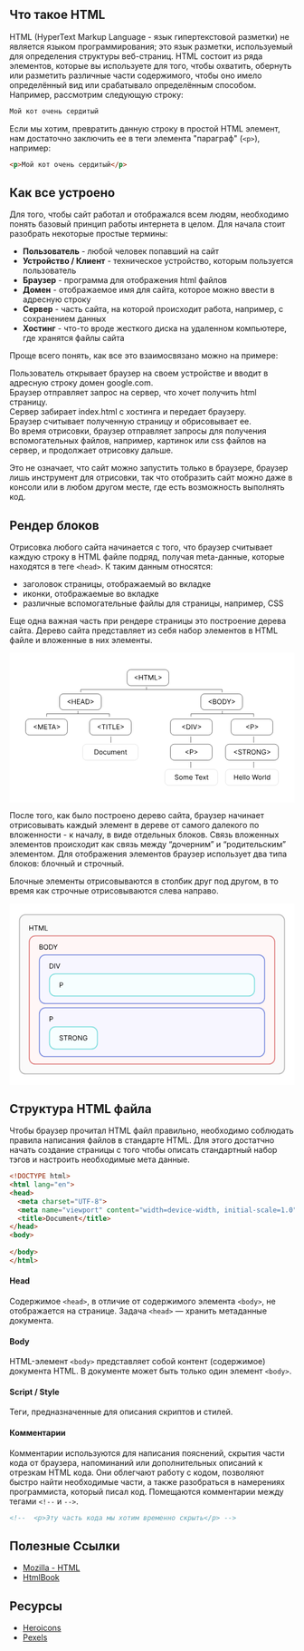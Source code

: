 ## Что такое HTML
HTML (HyperText Markup Language - язык гипертекстовой разметки) не является языком программирования;
это язык разметки, используемый для определения структуры веб-страниц. HTML состоит из ряда элементов,
которые вы используете для того, чтобы охватить, обернуть или разметить различные части содержимого, чтобы оно имело
определённый вид или срабатывало определённым способом. Например, рассмотрим следующую строку:

```html
Мой кот очень сердитый
```

Если мы хотим, превратить данную строку в простой HTML элемент, нам достаточно заключить ее в теги элемента
"параграф"  (`<p>`), например:

```html
<p>Мой кот очень сердитый</p>
```

## Как все устроено
Для того, чтобы сайт работал и отображался всем людям, необходимо понять базовый принцип работы интернета в целом.
Для начала стоит разобрать некоторые простые термины:

- **Пользователь** - любой человек попавший на сайт
- **Устройство / Клиент** - техническое устройство, которым пользуется пользователь
- **Браузер** - программа для отображения html файлов
- **Домен** - отображаемое имя для сайта, которое можно ввести в адресную строку
- **Сервер** - часть сайта, на которой происходит работа, например, с сохранением данных
- **Хостинг** - что-то вроде жесткого диска на удаленном компьютере, где хранятся файлы сайта

Проще всего понять, как все это взаимосвязано можно на примере:

Пользователь открывает браузер на своем устройстве и вводит в адресную строку домен google.com.
<br> Браузер отправляет запрос на сервер, что хочет получить html страницу.
<br> Сервер забирает index.html c хостинга и передает браузеру.
<br> Браузер считывает полученную страницу и обрисовывает ее.
<br> Во время отрисовки, браузер отправляет запросы для получения вспомогательных файлов, например, картинок или css файлов на сервер, и продолжает отрисовку дальше.

Это не означает, что сайт можно запустить только в браузере, браузер лишь инструмент для отрисовки,
так что отобразить сайт можно даже в консоли или в любом другом месте, где есть возможность выполнять код.

## Рендер блоков
Отрисовка любого сайта начинается с того, что браузер считывает каждую строку в HTML файле подряд, получая meta-данные,
которые находятся в теге `<head>`. К таким данным относятся:
- заголовок страницы, отображаемый во вкладке
- иконки, отображаемые во вкладке
- различные вспомогательные файлы для страницы, например, CSS

Еще одна важная часть при рендере страницы это построение дерева сайта. Дерево сайта представляет из себя набор
элементов в HTML файле и вложенные в них элементы.

<svg viewBox="0 0 874 457" fill="none" xmlns="http://www.w3.org/2000/svg">
  <rect width="874" height="457" fill="white"/>
  <path d="M383.518 76.1989V75.0057L393.123 70.1136V72.0227L385.756 75.5724L385.815 75.4531V75.7514L385.756 75.6321L393.123 79.1818V81.0909L383.518 76.1989ZM397.093 83V67.7273H398.942V74.5284H407.085V67.7273H408.935V83H407.085V76.169H398.942V83H397.093ZM411.802 69.3679V67.7273H423.257V69.3679H418.454V83H416.605V69.3679H411.802ZM426.111 67.7273H428.319L433.509 80.4048H433.688L438.878 67.7273H441.086V83H439.355V71.3963H439.206L434.434 83H432.763L427.99 71.3963H427.841V83H426.111V67.7273ZM444.794 83V67.7273H446.643V81.3594H453.743V83H444.794ZM466.48 76.1989L456.875 81.0909V79.1818L464.243 75.6321L464.183 75.7514V75.4531L464.243 75.5724L456.875 72.0227V70.1136L466.48 75.0057V76.1989Z" fill="black"/>
  <rect x="360.5" y="51.5" width="128" height="49" rx="11.5" stroke="black"/>
  <path d="M177.585 150.199V149.006L187.19 144.114V146.023L179.822 149.572L179.882 149.453V149.751L179.822 149.632L187.19 153.182V155.091L177.585 150.199ZM191.159 157V141.727H193.008V148.528H201.152V141.727H203.001V157H201.152V150.169H193.008V157H191.159ZM206.704 157V141.727H215.921V143.368H208.553V148.528H215.444V150.169H208.553V155.359H216.041V157H206.704ZM219.881 157H217.942L223.55 141.727H225.459L231.067 157H229.128L224.564 144.143H224.445L219.881 157ZM220.597 151.034H228.412V152.675H220.597V151.034ZM238.159 157H233.446V141.727H238.368C239.85 141.727 241.117 142.033 242.171 142.645C243.225 143.251 244.033 144.124 244.595 145.262C245.157 146.396 245.438 147.753 245.438 149.334C245.438 150.925 245.154 152.294 244.587 153.443C244.021 154.586 243.195 155.466 242.112 156.083C241.028 156.694 239.71 157 238.159 157ZM235.296 155.359H238.04C239.303 155.359 240.349 155.116 241.179 154.629C242.01 154.141 242.629 153.448 243.036 152.548C243.444 151.648 243.648 150.577 243.648 149.334C243.648 148.101 243.446 147.039 243.044 146.15C242.641 145.255 242.04 144.569 241.239 144.091C240.439 143.609 239.442 143.368 238.249 143.368H235.296V155.359ZM258.413 150.199L248.808 155.091V153.182L256.176 149.632L256.117 149.751V149.453L256.176 149.572L248.808 146.023V144.114L258.413 149.006V150.199Z" fill="black"/>
  <rect x="153.5" y="125.5" width="128" height="49" rx="11.5" stroke="black"/>
  <path d="M610.277 150.199V149.006L619.882 144.114V146.023L612.514 149.572L612.574 149.453V149.751L612.514 149.632L619.882 153.182V155.091L610.277 150.199ZM623.851 157V141.727H629.191C630.255 141.727 631.132 141.911 631.823 142.279C632.514 142.642 633.029 143.132 633.367 143.748C633.705 144.36 633.874 145.038 633.874 145.784C633.874 146.44 633.757 146.982 633.524 147.41C633.295 147.837 632.992 148.175 632.614 148.424C632.241 148.673 631.836 148.857 631.398 148.976V149.125C631.866 149.155 632.335 149.319 632.808 149.617C633.28 149.915 633.675 150.343 633.993 150.9C634.312 151.457 634.471 152.138 634.471 152.943C634.471 153.709 634.297 154.397 633.949 155.009C633.601 155.62 633.051 156.105 632.301 156.463C631.55 156.821 630.573 157 629.37 157H623.851ZM625.701 155.359H629.37C630.578 155.359 631.436 155.126 631.943 154.658C632.455 154.186 632.711 153.614 632.711 152.943C632.711 152.426 632.579 151.949 632.316 151.511C632.052 151.069 631.677 150.716 631.189 150.452C630.702 150.184 630.126 150.05 629.459 150.05H625.701V155.359ZM625.701 148.439H629.131C629.688 148.439 630.19 148.33 630.638 148.111C631.09 147.892 631.448 147.584 631.711 147.186C631.98 146.788 632.114 146.321 632.114 145.784C632.114 145.113 631.881 144.544 631.413 144.076C630.946 143.604 630.205 143.368 629.191 143.368H625.701V148.439ZM650.396 149.364C650.396 150.974 650.105 152.366 649.523 153.54C648.942 154.713 648.144 155.618 647.13 156.254C646.115 156.891 644.957 157.209 643.654 157.209C642.352 157.209 641.194 156.891 640.179 156.254C639.165 155.618 638.367 154.713 637.786 153.54C637.204 152.366 636.913 150.974 636.913 149.364C636.913 147.753 637.204 146.361 637.786 145.188C638.367 144.014 639.165 143.109 640.179 142.473C641.194 141.837 642.352 141.518 643.654 141.518C644.957 141.518 646.115 141.837 647.13 142.473C648.144 143.109 648.942 144.014 649.523 145.188C650.105 146.361 650.396 147.753 650.396 149.364ZM648.606 149.364C648.606 148.041 648.385 146.925 647.942 146.015C647.505 145.105 646.911 144.417 646.16 143.95C645.414 143.482 644.579 143.249 643.654 143.249C642.73 143.249 641.892 143.482 641.141 143.95C640.396 144.417 639.801 145.105 639.359 146.015C638.922 146.925 638.703 148.041 638.703 149.364C638.703 150.686 638.922 151.802 639.359 152.712C639.801 153.622 640.396 154.31 641.141 154.778C641.892 155.245 642.73 155.479 643.654 155.479C644.579 155.479 645.414 155.245 646.16 154.778C646.911 154.31 647.505 153.622 647.942 152.712C648.385 151.802 648.606 150.686 648.606 149.364ZM658.219 157H653.506V141.727H658.428C659.909 141.727 661.177 142.033 662.231 142.645C663.285 143.251 664.093 144.124 664.654 145.262C665.216 146.396 665.497 147.753 665.497 149.334C665.497 150.925 665.214 152.294 664.647 153.443C664.08 154.586 663.255 155.466 662.171 156.083C661.087 156.694 659.77 157 658.219 157ZM655.355 155.359H658.099C659.362 155.359 660.409 155.116 661.239 154.629C662.069 154.141 662.688 153.448 663.096 152.548C663.504 151.648 663.707 150.577 663.707 149.334C663.707 148.101 663.506 147.039 663.103 146.15C662.701 145.255 662.099 144.569 661.299 144.091C660.498 143.609 659.501 143.368 658.308 143.368H655.355V155.359ZM666.569 141.727H668.687L672.923 148.857H673.102L677.338 141.727H679.456L673.937 150.706V157H672.088V150.706L666.569 141.727ZM691.721 150.199L682.116 155.091V153.182L689.484 149.632L689.424 149.751V149.453L689.484 149.572L682.116 146.023V144.114L691.721 149.006V150.199Z" fill="black"/>
  <rect x="586.5" y="125.5" width="128" height="49" rx="11.5" stroke="black"/>
  <path d="M529.354 227.199V226.006L538.959 221.114V223.023L531.591 226.572L531.651 226.453V226.751L531.591 226.632L538.959 230.182V232.091L529.354 227.199ZM547.641 234H542.928V218.727H547.85C549.331 218.727 550.599 219.033 551.653 219.645C552.707 220.251 553.515 221.124 554.077 222.262C554.639 223.396 554.92 224.753 554.92 226.334C554.92 227.925 554.636 229.294 554.069 230.443C553.503 231.586 552.677 232.466 551.594 233.083C550.51 233.694 549.192 234 547.641 234ZM544.777 232.359H547.522C548.785 232.359 549.831 232.116 550.661 231.629C551.492 231.141 552.111 230.448 552.518 229.548C552.926 228.648 553.13 227.577 553.13 226.334C553.13 225.101 552.928 224.039 552.526 223.15C552.123 222.255 551.521 221.569 550.721 221.091C549.921 220.609 548.924 220.368 547.731 220.368H544.777V232.359ZM559.871 218.727V234H558.022V218.727H559.871ZM564.206 218.727L568.74 231.584H568.919L573.453 218.727H575.392L569.784 234H567.875L562.267 218.727H564.206ZM587.644 227.199L578.039 232.091V230.182L585.407 226.632L585.348 226.751V226.453L585.407 226.572L578.039 223.023V221.114L587.644 226.006V227.199Z" fill="black"/>
  <rect x="493.5" y="202.5" width="128" height="49" rx="11.5" stroke="black"/>
  <path d="M725.61 227.199V226.006L735.215 221.114V223.023L727.847 226.572L727.907 226.453V226.751L727.847 226.632L735.215 230.182V232.091L725.61 227.199ZM739.184 234V218.727H744.345C745.543 218.727 746.522 218.944 747.283 219.376C748.049 219.804 748.616 220.383 748.983 221.114C749.351 221.844 749.535 222.66 749.535 223.56C749.535 224.46 749.351 225.277 748.983 226.013C748.62 226.749 748.059 227.336 747.298 227.773C746.537 228.206 745.563 228.422 744.375 228.422H740.676V226.781H744.315C745.135 226.781 745.794 226.64 746.291 226.356C746.788 226.073 747.149 225.69 747.373 225.208C747.601 224.721 747.716 224.171 747.716 223.56C747.716 222.948 747.601 222.401 747.373 221.919C747.149 221.437 746.786 221.059 746.284 220.786C745.782 220.507 745.116 220.368 744.285 220.368H741.034V234H739.184ZM762.388 227.199L752.783 232.091V230.182L760.151 226.632L760.091 226.751V226.453L760.151 226.572L752.783 223.023V221.114L762.388 226.006V227.199Z" fill="black"/>
  <rect x="679.5" y="202.5" width="128" height="49" rx="11.5" stroke="black"/>
  <path d="M688.419 304.199V303.006L698.024 298.114V300.023L690.656 303.572L690.716 303.453V303.751L690.656 303.632L698.024 307.182V309.091L688.419 304.199ZM710.346 299.545C710.256 298.79 709.893 298.203 709.257 297.786C708.621 297.368 707.84 297.159 706.915 297.159C706.239 297.159 705.648 297.268 705.14 297.487C704.638 297.706 704.246 298.007 703.962 298.39C703.684 298.772 703.545 299.207 703.545 299.695C703.545 300.102 703.642 300.453 703.835 300.746C704.034 301.034 704.288 301.276 704.596 301.469C704.904 301.658 705.227 301.815 705.566 301.939C705.904 302.059 706.214 302.156 706.498 302.23L708.049 302.648C708.447 302.752 708.889 302.896 709.376 303.08C709.868 303.264 710.338 303.515 710.786 303.833C711.238 304.147 711.611 304.549 711.904 305.042C712.198 305.534 712.344 306.138 712.344 306.854C712.344 307.679 712.128 308.425 711.696 309.091C711.268 309.757 710.642 310.287 709.816 310.679C708.996 311.072 707.999 311.268 706.826 311.268C705.732 311.268 704.785 311.092 703.985 310.739C703.189 310.386 702.563 309.894 702.105 309.262C701.653 308.631 701.397 307.898 701.337 307.062H703.246C703.296 307.639 703.49 308.116 703.828 308.494C704.171 308.867 704.604 309.146 705.126 309.33C705.653 309.509 706.219 309.598 706.826 309.598C707.532 309.598 708.166 309.484 708.727 309.255C709.289 309.021 709.734 308.698 710.062 308.286C710.39 307.868 710.555 307.381 710.555 306.824C710.555 306.317 710.413 305.904 710.129 305.586C709.846 305.268 709.473 305.009 709.011 304.81C708.549 304.612 708.049 304.437 707.512 304.288L705.633 303.751C704.439 303.408 703.495 302.919 702.799 302.282C702.103 301.646 701.755 300.813 701.755 299.784C701.755 298.929 701.986 298.183 702.448 297.547C702.916 296.906 703.542 296.408 704.328 296.055C705.118 295.697 706.001 295.518 706.975 295.518C707.959 295.518 708.834 295.695 709.6 296.048C710.366 296.396 710.972 296.873 711.42 297.48C711.872 298.086 712.111 298.775 712.136 299.545H710.346ZM714.55 297.368V295.727H726.004V297.368H721.202V311H719.352V297.368H714.55ZM728.859 311V295.727H734.019C735.212 295.727 736.192 295.931 736.957 296.339C737.723 296.741 738.29 297.296 738.658 298.002C739.026 298.708 739.21 299.511 739.21 300.411C739.21 301.31 739.026 302.108 738.658 302.804C738.29 303.5 737.726 304.047 736.965 304.445C736.204 304.838 735.232 305.034 734.049 305.034H729.873V303.364H733.989C734.805 303.364 735.461 303.244 735.958 303.006C736.46 302.767 736.823 302.429 737.047 301.991C737.276 301.549 737.39 301.022 737.39 300.411C737.39 299.799 737.276 299.265 737.047 298.807C736.818 298.35 736.453 297.997 735.951 297.748C735.449 297.495 734.785 297.368 733.96 297.368H730.708V311H728.859ZM736.048 304.139L739.806 311H737.658L733.96 304.139H736.048ZM755.178 303.364C755.178 304.974 754.887 306.366 754.305 307.54C753.724 308.713 752.926 309.618 751.911 310.254C750.897 310.891 749.739 311.209 748.436 311.209C747.134 311.209 745.975 310.891 744.961 310.254C743.947 309.618 743.149 308.713 742.567 307.54C741.986 306.366 741.695 304.974 741.695 303.364C741.695 301.753 741.986 300.361 742.567 299.188C743.149 298.014 743.947 297.109 744.961 296.473C745.975 295.837 747.134 295.518 748.436 295.518C749.739 295.518 750.897 295.837 751.911 296.473C752.926 297.109 753.724 298.014 754.305 299.188C754.887 300.361 755.178 301.753 755.178 303.364ZM753.388 303.364C753.388 302.041 753.167 300.925 752.724 300.015C752.287 299.105 751.693 298.417 750.942 297.95C750.196 297.482 749.361 297.249 748.436 297.249C747.511 297.249 746.674 297.482 745.923 297.95C745.177 298.417 744.583 299.105 744.141 300.015C743.703 300.925 743.485 302.041 743.485 303.364C743.485 304.686 743.703 305.802 744.141 306.712C744.583 307.622 745.177 308.31 745.923 308.778C746.674 309.245 747.511 309.479 748.436 309.479C749.361 309.479 750.196 309.245 750.942 308.778C751.693 308.31 752.287 307.622 752.724 306.712C753.167 305.802 753.388 304.686 753.388 303.364ZM770.398 295.727V311H768.608L760.286 299.009H760.137V311H758.287V295.727H760.077L768.429 307.749H768.579V295.727H770.398ZM784.539 300.5C784.375 299.998 784.159 299.548 783.89 299.15C783.627 298.748 783.311 298.404 782.943 298.121C782.58 297.838 782.168 297.621 781.705 297.472C781.243 297.323 780.736 297.249 780.184 297.249C779.279 297.249 778.457 297.482 777.716 297.95C776.975 298.417 776.386 299.105 775.948 300.015C775.511 300.925 775.292 302.041 775.292 303.364C775.292 304.686 775.513 305.802 775.956 306.712C776.398 307.622 776.997 308.31 777.753 308.778C778.509 309.245 779.359 309.479 780.303 309.479C781.178 309.479 781.949 309.292 782.615 308.919C783.286 308.542 783.808 308.01 784.181 307.324C784.559 306.632 784.748 305.82 784.748 304.885L785.315 305.004H780.721V303.364H786.538V305.004C786.538 306.262 786.269 307.356 785.732 308.286C785.201 309.215 784.465 309.936 783.525 310.448C782.59 310.955 781.517 311.209 780.303 311.209C778.951 311.209 777.763 310.891 776.739 310.254C775.72 309.618 774.924 308.713 774.352 307.54C773.786 306.366 773.502 304.974 773.502 303.364C773.502 302.156 773.664 301.069 773.987 300.105C774.315 299.135 774.778 298.31 775.374 297.629C775.971 296.948 776.677 296.426 777.492 296.063C778.307 295.7 779.205 295.518 780.184 295.518C780.99 295.518 781.74 295.64 782.436 295.884C783.137 296.123 783.761 296.463 784.308 296.906C784.86 297.343 785.32 297.868 785.688 298.479C786.056 299.086 786.309 299.759 786.448 300.5H784.539ZM799.579 304.199L789.974 309.091V307.182L797.342 303.632L797.282 303.751V303.453L797.342 303.572L789.974 300.023V298.114L799.579 303.006V304.199Z" fill="black"/>
  <rect x="662.5" y="279.5" width="162" height="49" rx="11.5" stroke="black"/>
  <path d="M689.145 388V372.727H690.995V379.528H699.138V372.727H700.988V388H699.138V381.169H690.995V388H689.145ZM709.254 388.239C708.15 388.239 707.198 387.995 706.398 387.508C705.603 387.016 704.989 386.33 704.556 385.45C704.128 384.565 703.915 383.536 703.915 382.362C703.915 381.189 704.128 380.155 704.556 379.26C704.989 378.36 705.59 377.659 706.361 377.157C707.136 376.65 708.041 376.396 709.075 376.396C709.672 376.396 710.261 376.496 710.843 376.695C711.424 376.893 711.954 377.217 712.431 377.664C712.908 378.107 713.289 378.693 713.572 379.424C713.855 380.155 713.997 381.055 713.997 382.124V382.869H705.168V381.348H712.207C712.207 380.702 712.078 380.125 711.82 379.618C711.566 379.111 711.203 378.711 710.731 378.417C710.263 378.124 709.712 377.977 709.075 377.977C708.374 377.977 707.768 378.151 707.256 378.499C706.748 378.842 706.358 379.29 706.085 379.842C705.811 380.393 705.675 380.985 705.675 381.616V382.631C705.675 383.496 705.824 384.229 706.122 384.831C706.425 385.427 706.845 385.882 707.382 386.195C707.919 386.504 708.543 386.658 709.254 386.658C709.717 386.658 710.134 386.593 710.507 386.464C710.885 386.33 711.21 386.131 711.484 385.867C711.757 385.599 711.969 385.266 712.118 384.868L713.818 385.345C713.639 385.922 713.338 386.429 712.916 386.866C712.493 387.299 711.971 387.637 711.35 387.881C710.728 388.119 710.03 388.239 709.254 388.239ZM718.434 372.727V388H716.674V372.727H718.434ZM723.418 372.727V388H721.658V372.727H723.418ZM731.294 388.239C730.26 388.239 729.353 387.993 728.573 387.5C727.797 387.008 727.19 386.32 726.753 385.435C726.32 384.55 726.104 383.516 726.104 382.332C726.104 381.139 726.32 380.098 726.753 379.208C727.19 378.318 727.797 377.627 728.573 377.135C729.353 376.642 730.26 376.396 731.294 376.396C732.329 376.396 733.233 376.642 734.009 377.135C734.79 377.627 735.396 378.318 735.829 379.208C736.266 380.098 736.485 381.139 736.485 382.332C736.485 383.516 736.266 384.55 735.829 385.435C735.396 386.32 734.79 387.008 734.009 387.5C733.233 387.993 732.329 388.239 731.294 388.239ZM731.294 386.658C732.08 386.658 732.726 386.456 733.233 386.054C733.741 385.651 734.116 385.121 734.359 384.465C734.603 383.809 734.725 383.098 734.725 382.332C734.725 381.567 734.603 380.853 734.359 380.192C734.116 379.531 733.741 378.996 733.233 378.589C732.726 378.181 732.08 377.977 731.294 377.977C730.509 377.977 729.863 378.181 729.356 378.589C728.848 378.996 728.473 379.531 728.229 380.192C727.986 380.853 727.864 381.567 727.864 382.332C727.864 383.098 727.986 383.809 728.229 384.465C728.473 385.121 728.848 385.651 729.356 386.054C729.863 386.456 730.509 386.658 731.294 386.658ZM748.09 388L743.914 372.727H745.794L748.985 385.166H749.134L752.386 372.727H754.474L757.725 385.166H757.874L761.066 372.727H762.945L758.769 388H756.86L753.49 375.83H753.37L749.999 388H748.09ZM768.598 388.239C767.564 388.239 766.657 387.993 765.876 387.5C765.101 387.008 764.494 386.32 764.057 385.435C763.624 384.55 763.408 383.516 763.408 382.332C763.408 381.139 763.624 380.098 764.057 379.208C764.494 378.318 765.101 377.627 765.876 377.135C766.657 376.642 767.564 376.396 768.598 376.396C769.632 376.396 770.537 376.642 771.313 377.135C772.093 377.627 772.7 378.318 773.132 379.208C773.57 380.098 773.789 381.139 773.789 382.332C773.789 383.516 773.57 384.55 773.132 385.435C772.7 386.32 772.093 387.008 771.313 387.5C770.537 387.993 769.632 388.239 768.598 388.239ZM768.598 386.658C769.384 386.658 770.03 386.456 770.537 386.054C771.044 385.651 771.42 385.121 771.663 384.465C771.907 383.809 772.029 383.098 772.029 382.332C772.029 381.567 771.907 380.853 771.663 380.192C771.42 379.531 771.044 378.996 770.537 378.589C770.03 378.181 769.384 377.977 768.598 377.977C767.813 377.977 767.166 378.181 766.659 378.589C766.152 378.996 765.777 379.531 765.533 380.192C765.29 380.853 765.168 381.567 765.168 382.332C765.168 383.098 765.29 383.809 765.533 384.465C765.777 385.121 766.152 385.651 766.659 386.054C767.166 386.456 767.813 386.658 768.598 386.658ZM776.475 388V376.545H778.175V378.276H778.295C778.503 377.709 778.881 377.249 779.428 376.896C779.975 376.543 780.592 376.366 781.278 376.366C781.407 376.366 781.568 376.369 781.762 376.374C781.956 376.379 782.103 376.386 782.202 376.396V378.186C782.143 378.171 782.006 378.149 781.792 378.119C781.583 378.084 781.362 378.067 781.128 378.067C780.572 378.067 780.074 378.184 779.637 378.417C779.204 378.646 778.861 378.964 778.608 379.372C778.359 379.775 778.235 380.234 778.235 380.751V388H776.475ZM786.048 372.727V388H784.289V372.727H786.048ZM793.597 388.239C792.643 388.239 791.8 387.998 791.069 387.515C790.338 387.028 789.767 386.342 789.354 385.457C788.941 384.567 788.735 383.516 788.735 382.303C788.735 381.099 788.941 380.055 789.354 379.17C789.767 378.286 790.341 377.602 791.077 377.12C791.812 376.637 792.663 376.396 793.627 376.396C794.373 376.396 794.962 376.521 795.394 376.769C795.832 377.013 796.165 377.291 796.394 377.604C796.627 377.913 796.809 378.166 796.938 378.365H797.087V372.727H798.847V388H797.147V386.24H796.938C796.809 386.449 796.625 386.712 796.386 387.031C796.148 387.344 795.807 387.625 795.365 387.873C794.922 388.117 794.333 388.239 793.597 388.239ZM793.836 386.658C794.542 386.658 795.138 386.474 795.626 386.106C796.113 385.733 796.483 385.218 796.737 384.562C796.99 383.901 797.117 383.138 797.117 382.273C797.117 381.418 796.993 380.669 796.744 380.028C796.496 379.382 796.128 378.88 795.641 378.522C795.153 378.159 794.552 377.977 793.836 377.977C793.09 377.977 792.469 378.169 791.972 378.551C791.479 378.929 791.109 379.444 790.86 380.095C790.617 380.741 790.495 381.467 790.495 382.273C790.495 383.088 790.619 383.829 790.868 384.495C791.121 385.156 791.494 385.683 791.986 386.076C792.484 386.464 793.1 386.658 793.836 386.658Z" fill="black"/>
  <rect x="662.5" y="356.5" width="162" height="49" rx="11.5" stroke="#D4D4D4"/>
  <path d="M516.202 376.545C516.112 375.79 515.749 375.203 515.113 374.786C514.477 374.368 513.696 374.159 512.771 374.159C512.095 374.159 511.504 374.268 510.996 374.487C510.494 374.706 510.102 375.007 509.818 375.39C509.54 375.772 509.401 376.207 509.401 376.695C509.401 377.102 509.498 377.453 509.691 377.746C509.89 378.034 510.144 378.276 510.452 378.469C510.76 378.658 511.083 378.815 511.422 378.939C511.76 379.059 512.07 379.156 512.354 379.23L513.905 379.648C514.303 379.752 514.745 379.896 515.232 380.08C515.724 380.264 516.194 380.515 516.642 380.833C517.094 381.147 517.467 381.549 517.76 382.042C518.054 382.534 518.2 383.138 518.2 383.854C518.2 384.679 517.984 385.425 517.551 386.091C517.124 386.757 516.498 387.287 515.672 387.679C514.852 388.072 513.855 388.268 512.682 388.268C511.588 388.268 510.641 388.092 509.841 387.739C509.045 387.386 508.419 386.894 507.961 386.262C507.509 385.631 507.253 384.898 507.193 384.062H509.102C509.152 384.639 509.346 385.116 509.684 385.494C510.027 385.867 510.46 386.146 510.982 386.33C511.509 386.509 512.075 386.598 512.682 386.598C513.388 386.598 514.022 386.484 514.583 386.255C515.145 386.021 515.59 385.698 515.918 385.286C516.246 384.868 516.411 384.381 516.411 383.824C516.411 383.317 516.269 382.904 515.985 382.586C515.702 382.268 515.329 382.009 514.867 381.81C514.404 381.612 513.905 381.437 513.368 381.288L511.489 380.751C510.295 380.408 509.351 379.919 508.655 379.282C507.959 378.646 507.611 377.813 507.611 376.784C507.611 375.929 507.842 375.183 508.304 374.547C508.772 373.906 509.398 373.408 510.184 373.055C510.974 372.697 511.857 372.518 512.831 372.518C513.815 372.518 514.69 372.695 515.456 373.048C516.222 373.396 516.828 373.873 517.276 374.48C517.728 375.086 517.967 375.775 517.991 376.545H516.202ZM525.656 388.239C524.622 388.239 523.714 387.993 522.934 387.5C522.158 387.008 521.552 386.32 521.114 385.435C520.682 384.55 520.465 383.516 520.465 382.332C520.465 381.139 520.682 380.098 521.114 379.208C521.552 378.318 522.158 377.627 522.934 377.135C523.714 376.642 524.622 376.396 525.656 376.396C526.69 376.396 527.595 376.642 528.37 377.135C529.151 377.627 529.757 378.318 530.19 379.208C530.627 380.098 530.846 381.139 530.846 382.332C530.846 383.516 530.627 384.55 530.19 385.435C529.757 386.32 529.151 387.008 528.37 387.5C527.595 387.993 526.69 388.239 525.656 388.239ZM525.656 386.658C526.441 386.658 527.088 386.456 527.595 386.054C528.102 385.651 528.477 385.121 528.721 384.465C528.964 383.809 529.086 383.098 529.086 382.332C529.086 381.567 528.964 380.853 528.721 380.192C528.477 379.531 528.102 378.996 527.595 378.589C527.088 378.181 526.441 377.977 525.656 377.977C524.87 377.977 524.224 378.181 523.717 378.589C523.21 378.996 522.834 379.531 522.591 380.192C522.347 380.853 522.225 381.567 522.225 382.332C522.225 383.098 522.347 383.809 522.591 384.465C522.834 385.121 523.21 385.651 523.717 386.054C524.224 386.456 524.87 386.658 525.656 386.658ZM533.533 388V376.545H535.233V378.335H535.382C535.621 377.724 536.006 377.249 536.538 376.911C537.07 376.568 537.709 376.396 538.455 376.396C539.21 376.396 539.839 376.568 540.341 376.911C540.848 377.249 541.244 377.724 541.527 378.335H541.646C541.94 377.744 542.38 377.274 542.966 376.926C543.553 376.573 544.256 376.396 545.077 376.396C546.101 376.396 546.939 376.717 547.59 377.358C548.241 377.995 548.567 378.987 548.567 380.334V388H546.807V380.334C546.807 379.489 546.576 378.885 546.113 378.522C545.651 378.159 545.107 377.977 544.48 377.977C543.675 377.977 543.051 378.221 542.608 378.708C542.166 379.19 541.945 379.802 541.945 380.543V388H540.155V380.155C540.155 379.504 539.944 378.979 539.521 378.581C539.098 378.179 538.554 377.977 537.888 377.977C537.43 377.977 537.003 378.099 536.605 378.343C536.212 378.586 535.894 378.924 535.651 379.357C535.412 379.784 535.293 380.279 535.293 380.841V388H533.533ZM556.587 388.239C555.483 388.239 554.531 387.995 553.731 387.508C552.936 387.016 552.322 386.33 551.889 385.45C551.461 384.565 551.248 383.536 551.248 382.362C551.248 381.189 551.461 380.155 551.889 379.26C552.322 378.36 552.923 377.659 553.694 377.157C554.469 376.65 555.374 376.396 556.408 376.396C557.005 376.396 557.594 376.496 558.176 376.695C558.757 376.893 559.287 377.217 559.764 377.664C560.241 378.107 560.622 378.693 560.905 379.424C561.188 380.155 561.33 381.055 561.33 382.124V382.869H552.501V381.348H559.54C559.54 380.702 559.411 380.125 559.153 379.618C558.899 379.111 558.536 378.711 558.064 378.417C557.596 378.124 557.045 377.977 556.408 377.977C555.707 377.977 555.101 378.151 554.589 378.499C554.081 378.842 553.691 379.29 553.418 379.842C553.144 380.393 553.008 380.985 553.008 381.616V382.631C553.008 383.496 553.157 384.229 553.455 384.831C553.758 385.427 554.178 385.882 554.715 386.195C555.252 386.504 555.876 386.658 556.587 386.658C557.05 386.658 557.467 386.593 557.84 386.464C558.218 386.33 558.544 386.131 558.817 385.867C559.09 385.599 559.302 385.266 559.451 384.868L561.151 385.345C560.972 385.922 560.671 386.429 560.249 386.866C559.826 387.299 559.304 387.637 558.683 387.881C558.061 388.119 557.363 388.239 556.587 388.239ZM569.317 374.368V372.727H580.771V374.368H575.969V388H574.119V374.368H569.317ZM586.529 388.239C585.425 388.239 584.473 387.995 583.672 387.508C582.877 387.016 582.263 386.33 581.83 385.45C581.403 384.565 581.189 383.536 581.189 382.362C581.189 381.189 581.403 380.155 581.83 379.26C582.263 378.36 582.865 377.659 583.635 377.157C584.411 376.65 585.316 376.396 586.35 376.396C586.946 376.396 587.535 376.496 588.117 376.695C588.699 376.893 589.228 377.217 589.705 377.664C590.183 378.107 590.563 378.693 590.846 379.424C591.13 380.155 591.271 381.055 591.271 382.124V382.869H582.442V381.348H589.482C589.482 380.702 589.352 380.125 589.094 379.618C588.84 379.111 588.477 378.711 588.005 378.417C587.538 378.124 586.986 377.977 586.35 377.977C585.649 377.977 585.042 378.151 584.53 378.499C584.023 378.842 583.633 379.29 583.359 379.842C583.086 380.393 582.949 380.985 582.949 381.616V382.631C582.949 383.496 583.098 384.229 583.396 384.831C583.7 385.427 584.12 385.882 584.657 386.195C585.194 386.504 585.818 386.658 586.529 386.658C586.991 386.658 587.409 386.593 587.781 386.464C588.159 386.33 588.485 386.131 588.758 385.867C589.032 385.599 589.243 385.266 589.392 384.868L591.093 385.345C590.914 385.922 590.613 386.429 590.19 386.866C589.768 387.299 589.246 387.637 588.624 387.881C588.003 388.119 587.304 388.239 586.529 388.239ZM594.954 376.545L597.698 381.229L600.442 376.545H602.471L598.772 382.273L602.471 388H600.442L597.698 383.555L594.954 388H592.925L596.564 382.273L592.925 376.545H594.954ZM609.963 376.545V378.037H604.027V376.545H609.963ZM605.757 373.801H607.517V384.719C607.517 385.216 607.589 385.589 607.734 385.837C607.883 386.081 608.072 386.245 608.3 386.33C608.534 386.409 608.78 386.449 609.039 386.449C609.233 386.449 609.392 386.439 609.516 386.419C609.64 386.394 609.74 386.374 609.814 386.359L610.172 387.94C610.053 387.985 609.886 388.03 609.673 388.075C609.459 388.124 609.188 388.149 608.86 388.149C608.363 388.149 607.875 388.042 607.398 387.828C606.926 387.615 606.533 387.289 606.22 386.852C605.912 386.414 605.757 385.862 605.757 385.196V373.801Z" fill="black"/>
  <rect x="476.5" y="356.5" width="162" height="49" rx="11.5" stroke="#D4D4D4"/>
  <path d="M539.61 304.199V303.006L549.215 298.114V300.023L541.847 303.572L541.907 303.453V303.751L541.847 303.632L549.215 307.182V309.091L539.61 304.199ZM553.184 311V295.727H558.345C559.543 295.727 560.522 295.944 561.283 296.376C562.049 296.804 562.616 297.383 562.983 298.114C563.351 298.844 563.535 299.66 563.535 300.56C563.535 301.46 563.351 302.277 562.983 303.013C562.62 303.749 562.059 304.336 561.298 304.773C560.537 305.206 559.563 305.422 558.375 305.422H554.676V303.781H558.315C559.135 303.781 559.794 303.64 560.291 303.356C560.788 303.073 561.149 302.69 561.373 302.208C561.601 301.721 561.716 301.171 561.716 300.56C561.716 299.948 561.601 299.401 561.373 298.919C561.149 298.437 560.786 298.059 560.284 297.786C559.782 297.507 559.116 297.368 558.285 297.368H555.034V311H553.184ZM576.388 304.199L566.783 309.091V307.182L574.151 303.632L574.091 303.751V303.453L574.151 303.572L566.783 300.023V298.114L576.388 303.006V304.199Z" fill="black"/>
  <rect x="493.5" y="279.5" width="128" height="49" rx="11.5" stroke="black"/>
  <path d="M74.218 227.199V226.006L83.8231 221.114V223.023L76.4552 226.572L76.5149 226.453V226.751L76.4552 226.632L83.8231 230.182V232.091L74.218 227.199ZM87.7923 218.727H89.9997L95.19 231.405H95.369L100.559 218.727H102.767V234H101.037V222.396H100.887L96.1147 234H94.4443L89.6716 222.396H89.5224V234H87.7923V218.727ZM106.475 234V218.727H115.692V220.368H108.324V225.528H115.215V227.169H108.324V232.359H115.812V234H106.475ZM118.19 220.368V218.727H129.645V220.368H124.842V234H122.993V220.368H118.19ZM131.342 234H129.403L135.011 218.727H136.92L142.528 234H140.589L136.025 221.143H135.905L131.342 234ZM132.057 228.034H139.873V229.675H132.057V228.034ZM154.78 227.199L145.175 232.091V230.182L152.543 226.632L152.483 226.751V226.453L152.543 226.572L145.175 223.023V221.114L154.78 226.006V227.199Z" fill="black"/>
  <rect x="49.5" y="202.5" width="128" height="49" rx="11.5" stroke="black"/>
  <path d="M270.341 227.199V226.006L279.946 221.114V223.023L272.578 226.572L272.638 226.453V226.751L272.578 226.632L279.946 230.182V232.091L270.341 227.199ZM283.08 220.368V218.727H294.535V220.368H289.732V234H287.883V220.368H283.08ZM299.238 218.727V234H297.389V218.727H299.238ZM302.111 220.368V218.727H313.566V220.368H308.763V234H306.914V220.368H302.111ZM316.42 234V218.727H318.27V232.359H325.369V234H316.42ZM328.233 234V218.727H337.45V220.368H330.082V225.528H336.973V227.169H330.082V232.359H337.569V234H328.233ZM350.657 227.199L341.052 232.091V230.182L348.42 226.632L348.36 226.751V226.453L348.42 226.572L341.052 223.023V221.114L350.657 226.006V227.199Z" fill="black"/>
  <rect x="245.5" y="202.5" width="128" height="49" rx="11.5" stroke="black"/>
  <path d="M265.59 311H260.877V295.727H265.799C267.281 295.727 268.548 296.033 269.602 296.645C270.656 297.251 271.464 298.124 272.026 299.262C272.588 300.396 272.869 301.753 272.869 303.334C272.869 304.925 272.585 306.294 272.019 307.443C271.452 308.586 270.627 309.466 269.543 310.083C268.459 310.694 267.141 311 265.59 311ZM262.727 309.359H265.471C266.734 309.359 267.78 309.116 268.611 308.629C269.441 308.141 270.06 307.448 270.467 306.548C270.875 305.648 271.079 304.577 271.079 303.334C271.079 302.101 270.878 301.039 270.475 300.15C270.072 299.255 269.471 298.569 268.67 298.091C267.87 297.609 266.873 297.368 265.68 297.368H262.727V309.359ZM280.386 311.239C279.352 311.239 278.444 310.993 277.664 310.5C276.888 310.008 276.282 309.32 275.844 308.435C275.412 307.55 275.195 306.516 275.195 305.332C275.195 304.139 275.412 303.098 275.844 302.208C276.282 301.318 276.888 300.627 277.664 300.135C278.444 299.642 279.352 299.396 280.386 299.396C281.42 299.396 282.325 299.642 283.1 300.135C283.881 300.627 284.487 301.318 284.92 302.208C285.357 303.098 285.576 304.139 285.576 305.332C285.576 306.516 285.357 307.55 284.92 308.435C284.487 309.32 283.881 310.008 283.1 310.5C282.325 310.993 281.42 311.239 280.386 311.239ZM280.386 309.658C281.171 309.658 281.818 309.456 282.325 309.054C282.832 308.651 283.207 308.121 283.451 307.465C283.694 306.809 283.816 306.098 283.816 305.332C283.816 304.567 283.694 303.853 283.451 303.192C283.207 302.531 282.832 301.996 282.325 301.589C281.818 301.181 281.171 300.977 280.386 300.977C279.6 300.977 278.954 301.181 278.447 301.589C277.94 301.996 277.564 302.531 277.321 303.192C277.077 303.853 276.955 304.567 276.955 305.332C276.955 306.098 277.077 306.809 277.321 307.465C277.564 308.121 277.94 308.651 278.447 309.054C278.954 309.456 279.6 309.658 280.386 309.658ZM292.916 311.239C291.842 311.239 290.917 310.985 290.142 310.478C289.366 309.971 288.77 309.272 288.352 308.382C287.935 307.493 287.726 306.476 287.726 305.332C287.726 304.169 287.939 303.142 288.367 302.252C288.8 301.358 289.401 300.659 290.172 300.157C290.947 299.65 291.852 299.396 292.886 299.396C293.692 299.396 294.417 299.545 295.064 299.844C295.71 300.142 296.24 300.56 296.652 301.097C297.065 301.634 297.321 302.26 297.42 302.976H295.66C295.526 302.454 295.228 301.991 294.765 301.589C294.308 301.181 293.692 300.977 292.916 300.977C292.23 300.977 291.628 301.156 291.111 301.514C290.599 301.867 290.199 302.367 289.911 303.013C289.627 303.654 289.486 304.408 289.486 305.273C289.486 306.158 289.625 306.928 289.903 307.585C290.187 308.241 290.584 308.75 291.096 309.113C291.614 309.476 292.22 309.658 292.916 309.658C293.373 309.658 293.789 309.578 294.161 309.419C294.534 309.26 294.85 309.031 295.109 308.733C295.367 308.435 295.551 308.077 295.66 307.659H297.42C297.321 308.335 297.075 308.944 296.682 309.486C296.294 310.023 295.78 310.451 295.138 310.769C294.502 311.082 293.761 311.239 292.916 311.239ZM307.212 306.317V299.545H308.972V311H307.212V309.061H307.093C306.824 309.643 306.406 310.137 305.84 310.545C305.273 310.948 304.557 311.149 303.692 311.149C302.976 311.149 302.34 310.993 301.783 310.679C301.226 310.361 300.789 309.884 300.47 309.248C300.152 308.606 299.993 307.798 299.993 306.824V299.545H301.753V306.705C301.753 307.54 301.987 308.206 302.454 308.703C302.926 309.2 303.528 309.449 304.259 309.449C304.696 309.449 305.141 309.337 305.594 309.113C306.051 308.89 306.434 308.547 306.742 308.084C307.055 307.622 307.212 307.033 307.212 306.317ZM312.195 311V299.545H313.896V301.335H314.045C314.283 300.724 314.669 300.249 315.201 299.911C315.733 299.568 316.371 299.396 317.117 299.396C317.873 299.396 318.502 299.568 319.004 299.911C319.511 300.249 319.906 300.724 320.19 301.335H320.309C320.602 300.744 321.042 300.274 321.629 299.926C322.216 299.573 322.919 299.396 323.739 299.396C324.763 299.396 325.601 299.717 326.252 300.358C326.904 300.995 327.229 301.987 327.229 303.334V311H325.469V303.334C325.469 302.489 325.238 301.885 324.776 301.522C324.314 301.159 323.769 300.977 323.143 300.977C322.337 300.977 321.713 301.221 321.271 301.708C320.828 302.19 320.607 302.802 320.607 303.543V311H318.817V303.155C318.817 302.504 318.606 301.979 318.184 301.581C317.761 301.179 317.217 300.977 316.55 300.977C316.093 300.977 315.665 301.099 315.268 301.343C314.875 301.586 314.557 301.924 314.313 302.357C314.075 302.784 313.955 303.279 313.955 303.841V311H312.195ZM335.25 311.239C334.146 311.239 333.194 310.995 332.394 310.508C331.598 310.016 330.984 309.33 330.552 308.45C330.124 307.565 329.91 306.536 329.91 305.362C329.91 304.189 330.124 303.155 330.552 302.26C330.984 301.36 331.586 300.659 332.356 300.157C333.132 299.65 334.037 299.396 335.071 299.396C335.667 299.396 336.257 299.496 336.838 299.695C337.42 299.893 337.949 300.217 338.427 300.664C338.904 301.107 339.284 301.693 339.568 302.424C339.851 303.155 339.993 304.055 339.993 305.124V305.869H331.163V304.348H338.203C338.203 303.702 338.074 303.125 337.815 302.618C337.562 302.111 337.199 301.711 336.726 301.417C336.259 301.124 335.707 300.977 335.071 300.977C334.37 300.977 333.763 301.151 333.251 301.499C332.744 301.842 332.354 302.29 332.08 302.842C331.807 303.393 331.67 303.985 331.67 304.616V305.631C331.67 306.496 331.819 307.229 332.118 307.831C332.421 308.427 332.841 308.882 333.378 309.195C333.915 309.504 334.539 309.658 335.25 309.658C335.712 309.658 336.13 309.593 336.503 309.464C336.88 309.33 337.206 309.131 337.48 308.867C337.753 308.599 337.964 308.266 338.113 307.868L339.814 308.345C339.635 308.922 339.334 309.429 338.911 309.866C338.489 310.299 337.967 310.637 337.345 310.881C336.724 311.119 336.025 311.239 335.25 311.239ZM344.43 304.109V311H342.67V299.545H344.37V301.335H344.519C344.788 300.754 345.195 300.286 345.742 299.933C346.289 299.575 346.995 299.396 347.86 299.396C348.636 299.396 349.314 299.555 349.896 299.874C350.478 300.187 350.93 300.664 351.253 301.305C351.576 301.942 351.738 302.747 351.738 303.722V311H349.978V303.841C349.978 302.941 349.744 302.24 349.277 301.738C348.81 301.231 348.168 300.977 347.353 300.977C346.791 300.977 346.289 301.099 345.847 301.343C345.409 301.586 345.064 301.942 344.81 302.409C344.557 302.876 344.43 303.443 344.43 304.109ZM359.936 299.545V301.037H354V299.545H359.936ZM355.73 296.801H357.49V307.719C357.49 308.216 357.562 308.589 357.706 308.837C357.855 309.081 358.044 309.245 358.273 309.33C358.506 309.409 358.752 309.449 359.011 309.449C359.205 309.449 359.364 309.439 359.488 309.419C359.612 309.394 359.712 309.374 359.786 309.359L360.144 310.94C360.025 310.985 359.859 311.03 359.645 311.075C359.431 311.124 359.16 311.149 358.832 311.149C358.335 311.149 357.848 311.042 357.37 310.828C356.898 310.615 356.505 310.289 356.192 309.852C355.884 309.414 355.73 308.862 355.73 308.196V296.801Z" fill="black"/>
  <rect x="224.5" y="279.5" width="170" height="49" rx="11.5" stroke="#D4D4D4"/>
  <path d="M420 104V112.5M420 112.5H218.5V121M420 112.5H652V121.5" stroke="black"/>
  <path d="M652.5 178V186.5M652.5 186.5H556.5V195M652.5 186.5H749V195.5" stroke="black"/>
  <path d="M210 178V186.5M210 186.5H114V195M210 186.5H306.5V195.5" stroke="black"/>
  <path d="M749 256L749 275" stroke="black"/>
  <path d="M749 333L749 352" stroke="black"/>
  <path d="M556 256L556 275" stroke="black"/>
  <path d="M311 256L311 275" stroke="black"/>
  <path d="M556 333L556 352" stroke="black"/>
</svg>

После того, как было построено дерево сайта, браузер начинает отрисовывать каждый элемент в дереве от самого далекого
по вложенности - к началу, в виде отдельных блоков. Связь вложенных элементов происходит как связь
между “дочерним” и “родительским” элементом. Для отображения элементов браузер использует два
типа блоков: блочный и строчный.

Блочные элементы отрисовываются в столбик друг под другом, в то время как строчные отрисовываются слева направо.

<svg viewBox="0 0 874 556" fill="none" xmlns="http://www.w3.org/2000/svg">
<rect width="874" height="556" fill="white"/>
<rect x="30.5" y="34.5" width="813" height="487" rx="18.5" fill="#FAFAFA"/>
<path d="M60.8494 83V67.7273H62.6989V74.5284H70.8423V67.7273H72.6918V83H70.8423V76.169H62.6989V83H60.8494ZM75.5591 69.3679V67.7273H87.0137V69.3679H82.2111V83H80.3617V69.3679H75.5591ZM89.868 67.7273H92.0754L97.2657 80.4048H97.4447L102.635 67.7273H104.842V83H103.112V71.3963H102.963L98.1904 83H96.52L91.7472 71.3963H91.5981V83H89.868V67.7273ZM108.551 83V67.7273H110.4V81.3594H117.499V83H108.551Z" fill="black"/>
<rect x="60.5" y="99.5" width="753" height="392" rx="18.5" fill="#FFF6F6"/>
<path d="M91.8494 141V125.727H97.1889C98.2528 125.727 99.1303 125.911 99.8214 126.279C100.512 126.642 101.027 127.132 101.365 127.748C101.703 128.36 101.872 129.038 101.872 129.784C101.872 130.44 101.755 130.982 101.522 131.41C101.293 131.837 100.99 132.175 100.612 132.424C100.239 132.673 99.8338 132.857 99.3963 132.976V133.125C99.8636 133.155 100.333 133.319 100.806 133.617C101.278 133.915 101.673 134.343 101.991 134.9C102.31 135.457 102.469 136.138 102.469 136.943C102.469 137.709 102.295 138.397 101.947 139.009C101.599 139.62 101.049 140.105 100.299 140.463C99.5479 140.821 98.571 141 97.3679 141H91.8494ZM93.6989 139.359H97.3679C98.576 139.359 99.4336 139.126 99.9407 138.658C100.453 138.186 100.709 137.614 100.709 136.943C100.709 136.426 100.577 135.949 100.314 135.511C100.05 135.069 99.6747 134.716 99.1875 134.452C98.7003 134.184 98.1236 134.05 97.4574 134.05H93.6989V139.359ZM93.6989 132.439H97.1293C97.6861 132.439 98.1882 132.33 98.6357 132.111C99.0881 131.892 99.446 131.584 99.7095 131.186C99.978 130.788 100.112 130.321 100.112 129.784C100.112 129.113 99.8786 128.544 99.4112 128.076C98.9439 127.604 98.2031 127.368 97.1889 127.368H93.6989V132.439ZM118.394 133.364C118.394 134.974 118.103 136.366 117.521 137.54C116.94 138.713 116.142 139.618 115.128 140.254C114.113 140.891 112.955 141.209 111.653 141.209C110.35 141.209 109.192 140.891 108.177 140.254C107.163 139.618 106.365 138.713 105.784 137.54C105.202 136.366 104.911 134.974 104.911 133.364C104.911 131.753 105.202 130.361 105.784 129.188C106.365 128.014 107.163 127.109 108.177 126.473C109.192 125.837 110.35 125.518 111.653 125.518C112.955 125.518 114.113 125.837 115.128 126.473C116.142 127.109 116.94 128.014 117.521 129.188C118.103 130.361 118.394 131.753 118.394 133.364ZM116.604 133.364C116.604 132.041 116.383 130.925 115.941 130.015C115.503 129.105 114.909 128.417 114.158 127.95C113.412 127.482 112.577 127.249 111.653 127.249C110.728 127.249 109.89 127.482 109.139 127.95C108.394 128.417 107.8 129.105 107.357 130.015C106.92 130.925 106.701 132.041 106.701 133.364C106.701 134.686 106.92 135.802 107.357 136.712C107.8 137.622 108.394 138.31 109.139 138.778C109.89 139.245 110.728 139.479 111.653 139.479C112.577 139.479 113.412 139.245 114.158 138.778C114.909 138.31 115.503 137.622 115.941 136.712C116.383 135.802 116.604 134.686 116.604 133.364ZM126.217 141H121.504V125.727H126.426C127.907 125.727 129.175 126.033 130.229 126.645C131.283 127.251 132.091 128.124 132.653 129.262C133.214 130.396 133.495 131.753 133.495 133.334C133.495 134.925 133.212 136.294 132.645 137.443C132.078 138.586 131.253 139.466 130.169 140.083C129.085 140.694 127.768 141 126.217 141ZM123.353 139.359H126.097C127.36 139.359 128.407 139.116 129.237 138.629C130.067 138.141 130.686 137.448 131.094 136.548C131.502 135.648 131.705 134.577 131.705 133.334C131.705 132.101 131.504 131.039 131.101 130.15C130.699 129.255 130.097 128.569 129.297 128.091C128.496 127.609 127.499 127.368 126.306 127.368H123.353V139.359ZM134.567 125.727H136.685L140.921 132.857H141.1L145.336 125.727H147.454L141.935 134.706V141H140.086V134.706L134.567 125.727Z" fill="black"/>
<rect x="91.5" y="157.5" width="691" height="149" rx="18.5" fill="#F7F6FF"/>
<path d="M127.562 199H122.849V183.727H127.771C129.253 183.727 130.521 184.033 131.575 184.645C132.629 185.251 133.436 186.124 133.998 187.262C134.56 188.396 134.841 189.753 134.841 191.334C134.841 192.925 134.558 194.294 133.991 195.443C133.424 196.586 132.599 197.466 131.515 198.083C130.431 198.694 129.114 199 127.562 199ZM124.699 197.359H127.443C128.706 197.359 129.752 197.116 130.583 196.629C131.413 196.141 132.032 195.448 132.44 194.548C132.847 193.648 133.051 192.577 133.051 191.334C133.051 190.101 132.85 189.039 132.447 188.15C132.044 187.255 131.443 186.569 130.642 186.091C129.842 185.609 128.845 185.368 127.652 185.368H124.699V197.359ZM139.793 183.727V199H137.943V183.727H139.793ZM144.127 183.727L148.661 196.584H148.84L153.374 183.727H155.313L149.705 199H147.796L142.188 183.727H144.127Z" fill="black"/>
<rect x="122.5" y="215.5" width="629" height="68" rx="18.5" fill="#F6FEFF"/>
<path d="M153.849 257V241.727H159.01C160.208 241.727 161.188 241.944 161.948 242.376C162.714 242.804 163.281 243.383 163.648 244.114C164.016 244.844 164.2 245.66 164.2 246.56C164.2 247.46 164.016 248.277 163.648 249.013C163.286 249.749 162.724 250.336 161.963 250.773C161.202 251.206 160.228 251.422 159.04 251.422H155.341V249.781H158.98C159.8 249.781 160.459 249.64 160.956 249.356C161.453 249.073 161.814 248.69 162.038 248.208C162.266 247.721 162.381 247.171 162.381 246.56C162.381 245.948 162.266 245.401 162.038 244.919C161.814 244.437 161.451 244.059 160.949 243.786C160.447 243.507 159.781 243.368 158.95 243.368H155.699V257H153.849Z" fill="black"/>
<rect x="122.5" y="215.5" width="629" height="68" rx="18.5" stroke="#84DFDF" stroke-width="3"/>
<rect x="91.5" y="157.5" width="691" height="149" rx="18.5" stroke="#8493DF" stroke-width="3"/>
<rect x="91.5" y="319.5" width="691" height="149" rx="18.5" fill="#F7F6FF"/>
<path d="M122.849 361V345.727H128.01C129.208 345.727 130.188 345.944 130.948 346.376C131.714 346.804 132.281 347.383 132.648 348.114C133.016 348.844 133.2 349.66 133.2 350.56C133.2 351.46 133.016 352.277 132.648 353.013C132.286 353.749 131.724 354.336 130.963 354.773C130.202 355.206 129.228 355.422 128.04 355.422H124.341V353.781H127.98C128.8 353.781 129.459 353.64 129.956 353.356C130.453 353.073 130.814 352.69 131.038 352.208C131.266 351.721 131.381 351.171 131.381 350.56C131.381 349.948 131.266 349.401 131.038 348.919C130.814 348.437 130.451 348.059 129.949 347.786C129.447 347.507 128.781 347.368 127.95 347.368H124.699V361H122.849Z" fill="black"/>
<rect x="122.5" y="377.5" width="147" height="68" rx="18.5" fill="#F6FEFF"/>
<path d="M162.202 407.545C162.112 406.79 161.749 406.203 161.113 405.786C160.477 405.368 159.696 405.159 158.771 405.159C158.095 405.159 157.504 405.268 156.996 405.487C156.494 405.706 156.102 406.007 155.818 406.39C155.54 406.772 155.401 407.207 155.401 407.695C155.401 408.102 155.498 408.453 155.691 408.746C155.89 409.034 156.144 409.276 156.452 409.469C156.76 409.658 157.083 409.815 157.422 409.939C157.76 410.059 158.07 410.156 158.354 410.23L159.905 410.648C160.303 410.752 160.745 410.896 161.232 411.08C161.724 411.264 162.194 411.515 162.642 411.833C163.094 412.147 163.467 412.549 163.76 413.042C164.054 413.534 164.2 414.138 164.2 414.854C164.2 415.679 163.984 416.425 163.551 417.091C163.124 417.757 162.498 418.287 161.672 418.679C160.852 419.072 159.855 419.268 158.682 419.268C157.588 419.268 156.641 419.092 155.841 418.739C155.045 418.386 154.419 417.894 153.961 417.262C153.509 416.631 153.253 415.898 153.193 415.062H155.102C155.152 415.639 155.346 416.116 155.684 416.494C156.027 416.867 156.46 417.146 156.982 417.33C157.509 417.509 158.075 417.598 158.682 417.598C159.388 417.598 160.022 417.484 160.583 417.255C161.145 417.021 161.59 416.698 161.918 416.286C162.246 415.868 162.411 415.381 162.411 414.824C162.411 414.317 162.269 413.904 161.985 413.586C161.702 413.268 161.329 413.009 160.867 412.81C160.404 412.612 159.905 412.437 159.368 412.288L157.489 411.751C156.295 411.408 155.351 410.919 154.655 410.282C153.959 409.646 153.611 408.813 153.611 407.784C153.611 406.929 153.842 406.183 154.304 405.547C154.772 404.906 155.398 404.408 156.184 404.055C156.974 403.697 157.857 403.518 158.831 403.518C159.815 403.518 160.69 403.695 161.456 404.048C162.222 404.396 162.828 404.873 163.276 405.48C163.728 406.086 163.967 406.775 163.991 407.545H162.202ZM166.406 405.368V403.727H177.86V405.368H173.058V419H171.208V405.368H166.406ZM180.715 419V403.727H185.875C187.068 403.727 188.048 403.931 188.813 404.339C189.579 404.741 190.146 405.296 190.514 406.002C190.882 406.708 191.066 407.511 191.066 408.411C191.066 409.31 190.882 410.108 190.514 410.804C190.146 411.5 189.581 412.047 188.821 412.445C188.06 412.838 187.088 413.034 185.905 413.034H181.729V411.364H185.845C186.661 411.364 187.317 411.244 187.814 411.006C188.316 410.767 188.679 410.429 188.903 409.991C189.132 409.549 189.246 409.022 189.246 408.411C189.246 407.799 189.132 407.265 188.903 406.807C188.674 406.35 188.309 405.997 187.807 405.748C187.305 405.495 186.641 405.368 185.816 405.368H182.564V419H180.715ZM187.904 412.139L191.662 419H189.514L185.816 412.139H187.904ZM207.034 411.364C207.034 412.974 206.743 414.366 206.161 415.54C205.579 416.713 204.782 417.618 203.767 418.254C202.753 418.891 201.595 419.209 200.292 419.209C198.99 419.209 197.831 418.891 196.817 418.254C195.803 417.618 195.005 416.713 194.423 415.54C193.842 414.366 193.551 412.974 193.551 411.364C193.551 409.753 193.842 408.361 194.423 407.188C195.005 406.014 195.803 405.109 196.817 404.473C197.831 403.837 198.99 403.518 200.292 403.518C201.595 403.518 202.753 403.837 203.767 404.473C204.782 405.109 205.579 406.014 206.161 407.188C206.743 408.361 207.034 409.753 207.034 411.364ZM205.244 411.364C205.244 410.041 205.023 408.925 204.58 408.015C204.143 407.105 203.549 406.417 202.798 405.95C202.052 405.482 201.217 405.249 200.292 405.249C199.367 405.249 198.53 405.482 197.779 405.95C197.033 406.417 196.439 407.105 195.997 408.015C195.559 408.925 195.34 410.041 195.34 411.364C195.34 412.686 195.559 413.802 195.997 414.712C196.439 415.622 197.033 416.31 197.779 416.778C198.53 417.245 199.367 417.479 200.292 417.479C201.217 417.479 202.052 417.245 202.798 416.778C203.549 416.31 204.143 415.622 204.58 414.712C205.023 413.802 205.244 412.686 205.244 411.364ZM222.254 403.727V419H220.464L212.142 407.009H211.993V419H210.143V403.727H211.933L220.285 415.749H220.435V403.727H222.254ZM236.395 408.5C236.231 407.998 236.015 407.548 235.746 407.15C235.483 406.748 235.167 406.404 234.799 406.121C234.436 405.838 234.024 405.621 233.561 405.472C233.099 405.323 232.592 405.249 232.04 405.249C231.135 405.249 230.313 405.482 229.572 405.95C228.831 406.417 228.242 407.105 227.804 408.015C227.367 408.925 227.148 410.041 227.148 411.364C227.148 412.686 227.369 413.802 227.812 414.712C228.254 415.622 228.853 416.31 229.609 416.778C230.365 417.245 231.215 417.479 232.159 417.479C233.034 417.479 233.805 417.292 234.471 416.919C235.142 416.542 235.664 416.01 236.037 415.324C236.415 414.632 236.604 413.82 236.604 412.885L237.171 413.004H232.577V411.364H238.394V413.004C238.394 414.262 238.125 415.356 237.588 416.286C237.056 417.215 236.321 417.936 235.381 418.448C234.446 418.955 233.373 419.209 232.159 419.209C230.807 419.209 229.619 418.891 228.595 418.254C227.576 417.618 226.78 416.713 226.208 415.54C225.642 414.366 225.358 412.974 225.358 411.364C225.358 410.156 225.52 409.069 225.843 408.105C226.171 407.135 226.634 406.31 227.23 405.629C227.827 404.948 228.533 404.426 229.348 404.063C230.163 403.7 231.061 403.518 232.04 403.518C232.846 403.518 233.596 403.64 234.292 403.884C234.993 404.123 235.617 404.463 236.164 404.906C236.716 405.343 237.176 405.868 237.544 406.479C237.912 407.086 238.165 407.759 238.304 408.5H236.395Z" fill="black"/>
<rect x="122.5" y="377.5" width="147" height="68" rx="18.5" stroke="#84DFDF" stroke-width="3"/>
<rect x="91.5" y="319.5" width="691" height="149" rx="18.5" stroke="#8493DF" stroke-width="3"/>
<rect x="60.5" y="99.5" width="753" height="392" rx="18.5" stroke="#DF8484" stroke-width="3"/>
<rect x="30.5" y="34.5" width="813" height="487" rx="18.5" stroke="#BBBBBB" stroke-width="3"/>
</svg>

## Структура HTML файла
Чтобы браузер прочитал HTML файл правильно, необходимо соблюдать правила написания файлов в стандарте HTML.
Для этого достатчно начать создание страницы с того чтобы описать стандартный набор тэгов и настроить необходимые
мета данные.

```html
<!DOCTYPE html>
<html lang="en">
<head>
  <meta charset="UTF-8">
  <meta name="viewport" content="width=device-width, initial-scale=1.0">
  <title>Document</title>
</head>
<body>
  
</body>
</html>
```

#### Head
Содержимое `<head>`, в отличие от содержимого элемента `<body>`, не отображается на странице.
Задача `<head>` — хранить метаданные документа.

#### Body
HTML-элемент `<body>` представляет собой контент (содержимое) документа HTML.
В документе может быть только один элемент `<body>`.

#### Script / Style
Теги, предназначенные для описания скриптов и стилей.

#### Комментарии
Комментарии используются для написания пояснений, скрытия части кода от браузера, напоминаний или дополнительных описаний к отрезкам HTML кода.
Они облегчают работу с кодом, позволяют быстро найти необходимые части, а также разобраться в намерениях программиста,
который писал код. Помещаются комментарии между тегами `<!--` и `-->`.

```html
<!--  <p>Эту часть кода мы хотим временно скрыть</p> -->
```

## Полезные Ссылки
- [Mozilla - HTML](https://developer.mozilla.org/ru/docs/Learn/HTML)
- [HtmlBook](http://htmlbook.ru/html5)

## Ресурсы
- [Heroicons](https://heroicons.dev)
- [Pexels](https://www.pexels.com)

[//]: # (- [Landing]&#40;https://shreethemes.in/techwind/layouts/index-landing-four.html&#41;)
